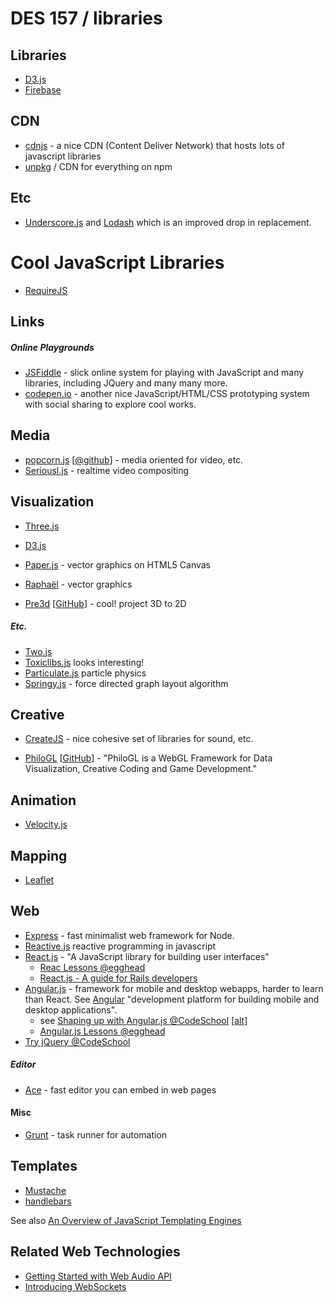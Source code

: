 # DES 157 / libraries

## Libraries

* [D3.js](libraries/d3)
* [Firebase](libraries/firebase)

## CDN

* [cdnjs](https://cdnjs.com/libraries) - a nice CDN (Content Deliver Network) that hosts lots of javascript libraries
* [unpkg](https://unpkg.com/#/) / CDN for everything on npm

## Etc

* [Underscore.js](http://underscorejs.org/) and [Lodash](https://lodash.com/) which is an improved drop in replacement.

# Cool JavaScript Libraries

* [RequireJS](http://requirejs.org/)

## Links

##### Online Playgrounds

* [JSFiddle](http://jsfiddle.net/) - slick online system for playing with JavaScript and many libraries, including JQuery and many many more.
* [codepen.io](http://codepen.io/) - another nice JavaScript/HTML/CSS prototyping system with social sharing to explore cool works.

## Media

* [popcorn.js](http://popcornjs.org/) [[@github](https://github.com/mozilla/popcorn-js)] - media oriented for video, etc.
* [Seriousl.js](https://github.com/brianchirls/Seriously.js) - realtime video compositing

## Visualization

* [Three.js](three.js)
* [D3.js](d3.js)

* [Paper.js](http://paperjs.org/about/) - vector graphics on HTML5 Canvas
* [Raphaël](http://raphaeljs.com/) - vector graphics

* [Pre3d](http://ich.deanmcnamee.com/pre3d/) [[GitHub](https://github.com/deanm/pre3d)] - cool! project 3D to 2D

##### Etc.

* [Two.js](http://jonobr1.github.io/two.js/)
* [Toxiclibs.js](http://haptic-data.com/toxiclibsjs) looks interesting!
* [Particulate.js](https://particulatejs.org/) particle physics
* [Springy.js](http://getspringy.com/) - force directed graph layout algorithm

## Creative

* [CreateJS](http://www.createjs.com/) - nice cohesive set of libraries for sound, etc.

* [PhiloGL](http://www.senchalabs.org/philogl/) [[GitHub](https://github.com/senchalabs/philogl)] - "PhiloGL is a WebGL Framework for Data Visualization, Creative Coding and Game Development."

## Animation

* [Velocity.js](http://julian.com/research/velocity/)

## Mapping

* [Leaflet](http://leafletjs.com/)

## Web

* [Express](http://expressjs.com/) - fast minimalist web framework for Node.
* [Reactive.js](https://github.com/mattbaker/Reactive.js) reactive programming in javascript
* [React.js](https://facebook.github.io/react/) - "A JavaScript library for building user interfaces"
    * [Reac Lessons @egghead](https://egghead.io/technologies/react) 
    * [React.js - A guide for Rails developers](https://www.airpair.com/reactjs/posts/reactjs-a-guide-for-rails-developers) 
* [Angular.js](https://angularjs.org/) - framework for mobile and desktop webapps, harder to learn than React. See [Angular](https://angular.io/) "development platform for building mobile and desktop applications".
    * see [Shaping up with Angular.js @CodeSchool](https://www.codeschool.com/courses/shaping-up-with-angular-js) [[alt](http://campus.codeschool.com/courses/shaping-up-with-angular-js/intro)]
    * [Angular.js Lessons @egghead](https://egghead.io/technologies/angularjs)
* [Try jQuery @CodeSchool](https://www.codeschool.com/courses/try-jquery)

##### Editor

* [Ace](https://ace.c9.io/) - fast editor you can embed in web pages

#### Misc

* [Grunt](http://gruntjs.com/) - task runner for automation

## Templates

* [Mustache](https://mustache.github.io/)
* [handlebars](http://handlebarsjs.com/)

See also [An Overview of JavaScript Templating Engines](https://www.sitepoint.com/overview-javascript-templating-engines/)

## Related Web Technologies

* [Getting Started with Web Audio API](http://www.html5rocks.com/en/tutorials/webaudio/intro/)
* [Introducing WebSockets](http://www.html5rocks.com/en/tutorials/websockets/basics/)
